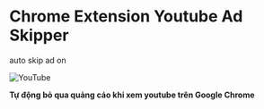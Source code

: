 # Chrome Extension Youtube Ad Skipper

auto skip ad on 

![YouTube](https://upload.wikimedia.org/wikipedia/commons/b/b8/YouTube_Logo_2017.svg)

**Tự động bỏ qua quảng cáo khi xem youtube trên Google Chrome**
